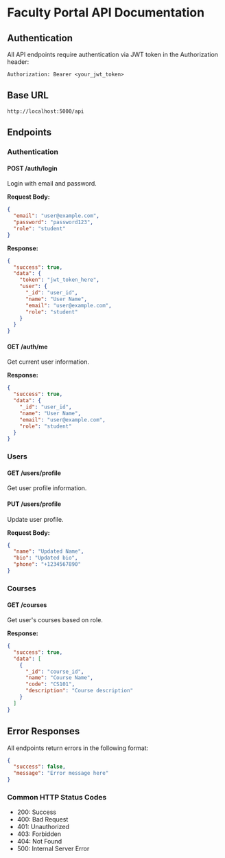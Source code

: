 # Faculty Portal API Documentation

## Authentication

All API endpoints require authentication via JWT token in the Authorization header:
```
Authorization: Bearer <your_jwt_token>
```

## Base URL
```
http://localhost:5000/api
```

## Endpoints

### Authentication

#### POST /auth/login
Login with email and password.

**Request Body:**
```json
{
  "email": "user@example.com",
  "password": "password123",
  "role": "student"
}
```

**Response:**
```json
{
  "success": true,
  "data": {
    "token": "jwt_token_here",
    "user": {
      "_id": "user_id",
      "name": "User Name",
      "email": "user@example.com",
      "role": "student"
    }
  }
}
```

#### GET /auth/me
Get current user information.

**Response:**
```json
{
  "success": true,
  "data": {
    "_id": "user_id",
    "name": "User Name",
    "email": "user@example.com",
    "role": "student"
  }
}
```

### Users

#### GET /users/profile
Get user profile information.

#### PUT /users/profile
Update user profile.

**Request Body:**
```json
{
  "name": "Updated Name",
  "bio": "Updated bio",
  "phone": "+1234567890"
}
```

### Courses

#### GET /courses
Get user's courses based on role.

**Response:**
```json
{
  "success": true,
  "data": [
    {
      "_id": "course_id",
      "name": "Course Name",
      "code": "CS101",
      "description": "Course description"
    }
  ]
}
```

## Error Responses

All endpoints return errors in the following format:
```json
{
  "success": false,
  "message": "Error message here"
}
```

### Common HTTP Status Codes
- 200: Success
- 400: Bad Request
- 401: Unauthorized
- 403: Forbidden
- 404: Not Found
- 500: Internal Server Error